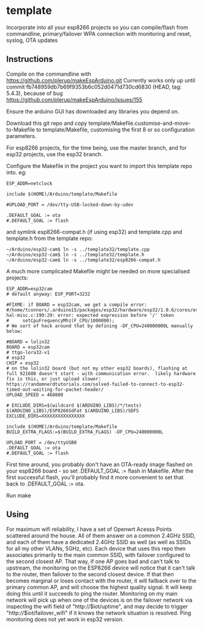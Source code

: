 # template
Incorporate into all your esp8266 projects so you can compile/flash from commandline, primary/failover WPA connection with monitoring and reset, syslog, OTA updates

## Instructions
Compile on the commandline with https://github.com/plerup/makeEspArduino.git Currently works only up until commit fb748959db7b69f9353b6c052d0471d730cd6830 (HEAD, tag: 5.4.3), because of bug https://github.com/plerup/makeEspArduino/issues/155

Ensure the arduino GUI has downloaded any libraries you depend on.

Download this git repo and copy template/Makefile.customise-and-move-to-Makefile to template/Makefile, customising the first 8 or so configuration parameters.

For esp8266 projects, for the time being, use the master branch, and for esp32 projects, use the esp32 branch.

Configure the Makefile in the project you want to import this template repo into. eg:

```
ESP_ADDR=netclock

include $(HOME)/Arduino/template/Makefile

#UPLOAD_PORT = /dev/tty-USB-locked-down-by-udev

.DEFAULT_GOAL := ota
#.DEFAULT_GOAL := flash
```
and symlink esp8266-compat.h (if using esp32) and template.cpp and template.h from the template repo:
```
~/Arduino/esp32-cam$ ln -s ../template32/template.cpp
~/Arduino/esp32-cam$ ln -s ../template32/template.h
~/Arduino/esp32-cam$ ln -s ../template32/esp8266-compat.h
```


A much more complicated Makefile might be needed on more specialised projects:
```
ESP_ADDR=esp32cam
# default anyway: ESP_PORT=3232

#FIXME: if BOARD = esp32cam, we get a compile error:
#/home/tconnors/.arduino15/packages/esp32/hardware/esp32/1.0.6/cores/esp32/esp32-hal-misc.c:199:29: error: expected expression before '/' token
#     setCpuFrequencyMhz(F_CPU/1000000);
# We sort of hack around that by defining -DF_CPU=240000000L manually below:

#BOARD = lolin32
BOARD = esp32cam
# ttgo-lora32-v1
# esp32
CHIP = esp32
# on the lolin32 board (but not my other esp32 boards), flashing at full 921600 doesn't start - with communication error.  likely hardware fix is this, or just upload slower: https://randomnerdtutorials.com/solved-failed-to-connect-to-esp32-timed-out-waiting-for-packet-header/
UPLOAD_SPEED = 460800

# EXCLUDE_DIRS=$(wildcard $(ARDUINO_LIBS)/*/tests) $(ARDUINO_LIBS)/ESP8266SdFat $(ARDUINO_LIBS)/SDFS
EXCLUDE_DIRS=XXXXXXXXXXXXXXXX

include $(HOME)/Arduino/template/Makefile
BUILD_EXTRA_FLAGS:=$(BUILD_EXTRA_FLAGS) -DF_CPU=240000000L

UPLOAD_PORT = /dev/ttyUSB0
.DEFAULT_GOAL := ota
#.DEFAULT_GOAL := flash
```

First time around, you probably don't have an OTA-ready image flashed on your esp8266 board - so set .DEFAULT_GOAL := flash in Makefile. After the first successful flash, you'll probably find it more convenient to set that back to .DEFAULT_GOAL := ota.

Run make

## Using
For maximum wifi reliability, I have a set of Openwrt Acesss Points scattered around the house.  All of them answer on a common 2.4GHz SSID, and each of them have a dedicated 2.4GHz SSID as well (as well as SSIDs for all my other VLANs, 5GHz, etc).  Each device that uses this repo then associates primarily to the main common SSID, with failover configured to the second closest AP. That way, if one AP goes bad and can't talk to upstream, the monitoring on the ESP8266 device will notice that it can't talk to the router, then failover to the second closest device.  If that then becomes marginal or loses contact with the router, it will failback over to the primary common AP, and will choose the highest quality signal.  It will keep doing this until it succeeds to ping the router.  Monitoring on my main network will pick up when one of the devices is on the failover network via inspecting the wifi field of "http://$iot/uptime", and may decide to trigger "http://$iot/failover_wifi" if it knows the network situation is resolved.
Ping monitoring does not yet work in esp32 version.

